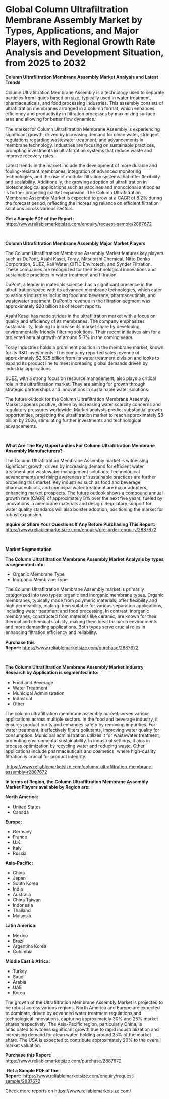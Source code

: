 <p><h1>Global Column Ultrafiltration Membrane Assembly Market by Types, Applications, and Major Players, with Regional Growth Rate Analysis and Development Situation, from 2025 to 2032</h1></p><p><strong>Column Ultrafiltration Membrane Assembly Market Analysis and Latest Trends</strong></p>
<p><p>Column Ultrafiltration Membrane Assembly is a technology used to separate particles from liquids based on size, typically used in water treatment, pharmaceuticals, and food processing industries. This assembly consists of ultrafiltration membranes arranged in a column format, which enhances efficiency and productivity in filtration processes by maximizing surface area and allowing for better flow dynamics.</p><p>The market for Column Ultrafiltration Membrane Assembly is experiencing significant growth, driven by increasing demand for clean water, stringent regulations regarding wastewater treatment, and advancements in membrane technology. Industries are focusing on sustainable practices, prompting investments in ultrafiltration systems that reduce waste and improve recovery rates.</p><p>Latest trends in the market include the development of more durable and fouling-resistant membranes, integration of advanced monitoring technologies, and the rise of modular filtration systems that offer flexibility and scalability. Additionally, the growing adoption of ultrafiltration in biotechnological applications such as vaccines and monoclonal antibodies is further propelling market expansion. The Column Ultrafiltration Membrane Assembly Market is expected to grow at a CAGR of 8.2% during the forecast period, reflecting the increasing reliance on efficient filtration solutions across various sectors.</p></p>
<p><strong>Get a Sample PDF of the Report:&nbsp;</strong> <a href="https://www.reliablemarketsize.com/enquiry/request-sample/2887672?utm_campaign=2740&utm_medium=2&utm_source=Github&utm_content=ia&utm_term=14032025&utm_id=column-ultrafiltration-membrane-assembly">https://www.reliablemarketsize.com/enquiry/request-sample/2887672</a></p>
<p>&nbsp;</p>
<p><strong>Column Ultrafiltration Membrane Assembly Major Market Players</strong></p>
<p><p>The Column Ultrafiltration Membrane Assembly Market features key players such as DuPont, Asahi Kasei, Toray, Mitsubishi Chemical, Nitto Denko Corporation, SUEZ, Pall Water, CITIC Envirotech, and Synder Filtration. These companies are recognized for their technological innovations and sustainable practices in water treatment and filtration.</p><p>DuPont, a leader in materials science, has a significant presence in the ultrafiltration space with its advanced membrane technologies, which cater to various industries including food and beverage, pharmaceuticals, and wastewater treatment. DuPont's revenue in the filtration segment was approximately $20 billion as of recent reports.</p><p>Asahi Kasei has made strides in the ultrafiltration market with a focus on quality and efficiency of its membranes. The company emphasizes sustainability, looking to increase its market share by developing environmentally friendly filtering solutions. Their recent initiatives aim for a projected annual growth of around 5-7% in the coming years.</p><p>Toray Industries holds a prominent position in the membrane market, known for its R&D investments. The company reported sales revenue of approximately $2.525 billion from its water treatment division and looks to expand its product line to meet increasing global demands driven by industrial applications.</p><p>SUEZ, with a strong focus on resource management, also plays a critical role in the ultrafiltration market. They are aiming for growth through strategic partnerships and innovations in sustainable water solutions.</p><p>The future outlook for the Column Ultrafiltration Membrane Assembly Market appears positive, driven by increasing water scarcity concerns and regulatory pressures worldwide. Market analysts predict substantial growth opportunities, projecting the ultrafiltration market to reach approximately $8 billion by 2026, stimulating further investments and technological advancements.</p></p>
<p>&nbsp;</p>
<p><strong>What Are The Key Opportunities For Column Ultrafiltration Membrane Assembly Manufacturers?</strong></p>
<p><p>The Column Ultrafiltration Membrane Assembly market is witnessing significant growth, driven by increasing demand for efficient water treatment and wastewater management solutions. Technological advancements and rising awareness of sustainable practices are further propelling this market. Key industries such as food and beverage, pharmaceuticals, and municipal water treatment are major adopters, enhancing market prospects. The future outlook shows a compound annual growth rate (CAGR) of approximately 8% over the next five years, fueled by innovations in membrane materials and design. Regulatory support for water quality standards will also bolster adoption, positioning the market for robust expansion.</p></p>
<p><strong>Inquire or Share Your Questions If Any Before Purchasing This Report:</strong> <a href="https://www.reliablemarketsize.com/enquiry/pre-order-enquiry/2887672?utm_campaign=2740&utm_medium=2&utm_source=Github&utm_content=ia&utm_term=14032025&utm_id=column-ultrafiltration-membrane-assembly">https://www.reliablemarketsize.com/enquiry/pre-order-enquiry/2887672</a></p>
<p>&nbsp;</p>
<p><strong>Market Segmentation</strong></p>
<p><strong>The Column Ultrafiltration Membrane Assembly Market Analysis by types is segmented into:</strong></p>
<p><ul><li>Organic Membrane Type</li><li>Inorganic Membrane Type</li></ul></p>
<p><p>The Column Ultrafiltration Membrane Assembly market is primarily categorized into two types: organic and inorganic membrane types. Organic membranes, typically made from polymeric materials, offer flexibility and high permeability, making them suitable for various separation applications, including water treatment and food processing. In contrast, inorganic membranes, constructed from materials like ceramic, are known for their thermal and chemical stability, making them ideal for harsh environments and more demanding applications. Both types serve crucial roles in enhancing filtration efficiency and reliability.</p></p>
<p><strong>Purchase this Report:&nbsp;</strong><a href="https://www.reliablemarketsize.com/purchase/2887672?utm_campaign=2740&utm_medium=2&utm_source=Github&utm_content=ia&utm_term=14032025&utm_id=column-ultrafiltration-membrane-assembly">https://www.reliablemarketsize.com/purchase/2887672</a></p>
<p>&nbsp;</p>
<p><strong>The Column Ultrafiltration Membrane Assembly Market Industry Research by Application is segmented into:</strong></p>
<p><ul><li>Food and Beverage</li><li>Water Treatment</li><li>Municipal Administration</li><li>Industrial</li><li>Other</li></ul></p>
<p><p>The column ultrafiltration membrane assembly market serves various applications across multiple sectors. In the food and beverage industry, it ensures product purity and enhances safety by removing impurities. For water treatment, it effectively filters pollutants, improving water quality for consumption. Municipal administration utilizes it for wastewater treatment, promoting environmental sustainability. In industrial settings, it aids in process optimization by recycling water and reducing waste. Other applications include pharmaceuticals and cosmetics, where high-quality filtration is crucial for product integrity.</p></p>
<p><a href="https://www.reliablemarketsize.com/column-ultrafiltration-membrane-assembly-r2887672?utm_campaign=2740&utm_medium=2&utm_source=Github&utm_content=ia&utm_term=14032025&utm_id=column-ultrafiltration-membrane-assembly">&nbsp;https://www.reliablemarketsize.com/column-ultrafiltration-membrane-assembly-r2887672</a></p>
<p><strong>In terms of Region, the Column Ultrafiltration Membrane Assembly Market Players available by Region are:</strong></p>
<p>
    <p> <strong> North America: </strong>
        <ul>
            <li>United States</li>
            <li>Canada</li>
        </ul>
        </p> 
    <p> <strong> Europe: </strong>
        <ul>
            <li>Germany</li>
            <li>France</li>
            <li>U.K.</li>
            <li>Italy</li>
            <li>Russia</li>
        </ul>
        </p> 
    <p> <strong> Asia-Pacific: </strong>
        <ul>
            <li>China</li>
            <li>Japan</li>
            <li>South Korea</li>
            <li>India</li>
            <li>Australia</li>
            <li>China Taiwan</li>
            <li>Indonesia</li>
            <li>Thailand</li>
            <li>Malaysia</li>
        </ul>
        </p> 
    <p> <strong> Latin America: </strong>
        <ul>
            <li>Mexico</li>
            <li>Brazil</li>
            <li>Argentina Korea</li>
            <li>Colombia</li>
        </ul>
        </p> 
    <p> <strong> Middle East & Africa: </strong>
        <ul>
            <li>Turkey</li>
            <li>Saudi</li>
            <li>Arabia</li>
            <li>UAE</li>
            <li>Korea</li>
        </ul>
    </p>
    </p>
<p><p>The growth of the Ultrafiltration Membrane Assembly Market is projected to be robust across various regions. North America and Europe are expected to dominate, driven by advanced water treatment regulations and technological innovations, capturing approximately 30% and 25% market shares respectively. The Asia-Pacific region, particularly China, is anticipated to witness significant growth due to rapid industrialization and increasing demand for clean water, holding around 25% of the market share. The USA is expected to contribute approximately 20% to the overall market valuation.</p></p>
<p><strong>Purchase this Report: </strong><a href="https://www.reliablemarketsize.com/purchase/2887672?utm_campaign=2740&utm_medium=2&utm_source=Github&utm_content=ia&utm_term=14032025&utm_id=column-ultrafiltration-membrane-assembly">https://www.reliablemarketsize.com/purchase/2887672</a></p>
<p>&nbsp;<strong>Get a Sample PDF of the Report:&nbsp;&nbsp;</strong><a href="https://www.reliablemarketsize.com/enquiry/request-sample/2887672?utm_campaign=2740&utm_medium=2&utm_source=Github&utm_content=ia&utm_term=14032025&utm_id=column-ultrafiltration-membrane-assembly">https://www.reliablemarketsize.com/enquiry/request-sample/2887672</a></p>
<p><strong></strong></p>
<p>Check more reports on <a href="https://www.reliablemarketsize.com/?utm_campaign=2740&utm_medium=2&utm_source=Github&utm_content=ia&utm_term=14032025&utm_id=column-ultrafiltration-membrane-assembly">https://www.reliablemarketsize.com/</a></p>